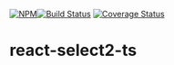 [![NPM](https://img.shields.io/npm/v/react-select2-ts.svg)](https://www.npmjs.com/package/react-select2-ts2-ts)[![Build Status](https://travis-ci.org/idriss92/react-select2-ts.svg?branch=master)](https://travis-ci.org/idriss92/react-select2-ts)
[![Coverage Status](https://coveralls.io/repos/github/idriss92/react-select2-ts/badge.svg?branch=master)](https://coveralls.io/github/idriss92/react-select2-ts?branch=master)

# react-select2-ts
